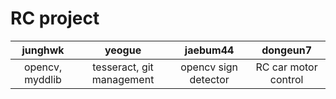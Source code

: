 # RC project

| junghwk | yeogue | jaebum44 | dongeun7 |
| :---: | :---: | :---: | :---: |
| opencv, myddlib | tesseract, git management | opencv sign detector | RC car motor control |
